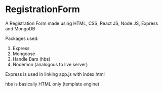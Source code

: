 # RegistrationForm
A Registration Form made using HTML, CSS, React JS, Node JS, Express and MongoDB 

Packages used:

1) Express
2) Mongoose
3) Handle Bars (hbs)
4) Nodemon (analogous to live server)

Express is used in linking app.js with index.html

hbs is basically HTML only (template engine)